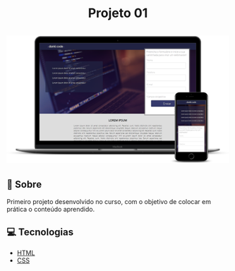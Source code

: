 <h1 align="center">
<br>
Projeto 01
<br>
<br>
  <img src=".github/screenshot.png" alt="screenshot" >
</h1>

## :rocket: Sobre

Primeiro projeto desenvolvido no curso, com o objetivo de colocar em prática o conteúdo aprendido.

## :computer: Tecnologias
- [HTML](https://devdocs.io/html/)
- [CSS](https://devdocs.io/css/)